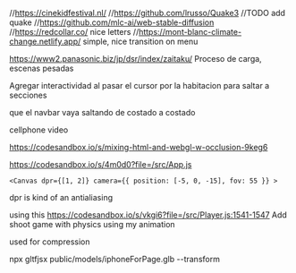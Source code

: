//https://cinekidfestival.nl/
//https://github.com/lrusso/Quake3
//TODO add quake
//https://github.com/mlc-ai/web-stable-diffusion
//https://redcollar.co/ nice letters
//https://mont-blanc-climate-change.netlify.app/ simple, nice transition on menu


https://www2.panasonic.biz/jp/dsr/index/zaitaku/
Proceso de carga, escenas pesadas

Agregar interactividad al pasar el cursor por la habitacion para saltar a secciones

que el navbar vaya saltando de costado a costado

cellphone video


https://codesandbox.io/s/mixing-html-and-webgl-w-occlusion-9keg6

https://codesandbox.io/s/4m0d0?file=/src/App.js


    <Canvas dpr={[1, 2]} camera={{ position: [-5, 0, -15], fov: 55 }} >
 dpr is kind of an antialiasing

 using this
 https://codesandbox.io/s/vkgi6?file=/src/Player.js:1541-1547
 Add shoot game with physics using my animation



used for compression

 npx gltfjsx public/models/iphoneForPage.glb  --transform